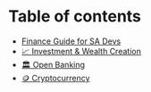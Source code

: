 # Table of contents

* [Finance Guide for SA Devs](README.md)
* [📈 Investment & Wealth Creation](investment-and-wealth-creation.md)
* [🏛 Open Banking](open-banking.md)
* [🪙 Cryptocurrency](cryptocurrency.md)
